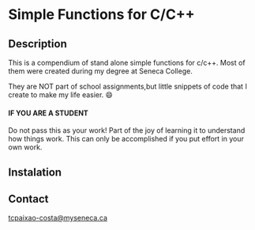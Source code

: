 # Simple Functions for C/C++

## Description

This is a compendium of stand alone simple functions for c/c++. Most of them were created during my degree at Seneca College.

They are NOT part of school assignments,but little snippets of code that I create to make my life easier. :smile:

#### IF YOU ARE A STUDENT

Do not pass this as your work! Part of the joy of learning it to understand how things work. This can only be accomplished if you put effort in your own work.

## Instalation

## Contact

tcpaixao-costa@myseneca.ca
